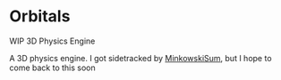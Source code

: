 # Orbitals
WIP 3D Physics Engine

A 3D physics engine. I got sidetracked by [MinkowskiSum](https://github.com/inzombiak/MinkowskiSum), but I hope to come back to this soon 

